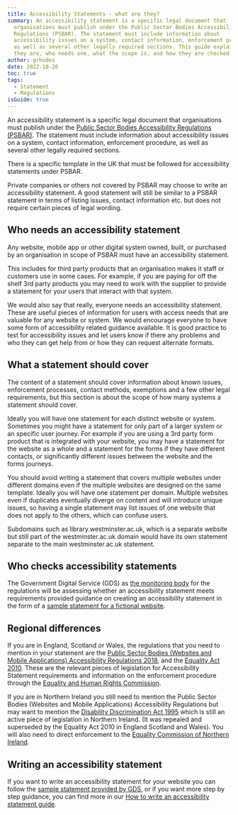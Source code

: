 ```yaml
---
title: Accessibility Statements - what are they?
summary: An accessibility statement is a specific legal document that
  organisations must publish under the Public Sector Bodies Accessibility
  Regulations (PSBAR). The statement must include information about
  accessibility issues on a system, contact information, enforcement procedure,
  as well as several other legally required sections. This guide explains what
  they are, who needs one, what the scope is, and how they are checked.
author: grhodes
date: 2022-10-26
toc: true
tags:
  - Statement
  - Regulations
isGuide: true
---
```

An accessibility statement is a specific legal document that organisations must publish under the [Public Sector Bodies Accessibility Regulations (PSBAR)](https://www.makethingsaccessible.com/guides/what-are-the-public-sector-bodies-accessibility-regulations/). The statement must include information about accessibility issues on a system, contact information, enforcement procedure, as well as several other legally required sections.

There is a specific template in the UK that must be followed for accessibility statements under PSBAR.

Private companies or others not covered by PSBAR may choose to write an accessibility statement. A good statement will still be similar to a PSBAR statement in terms of listing issues, contact information etc. but does not require certain pieces of legal wording.

## Who needs an accessibility statement

Any website, mobile app or other digital system owned, built, or purchased by an organisation in scope of PSBAR must have an accessibility statement.

This includes for third party products that an organisation makes it staff or customers use in some cases. For example, if you are paying for off the shelf 3rd party products you may need to work with the supplier to provide a statement for your users that interact with that system.

We would also say that really, everyone needs an accessibility statement. These are useful pieces of information for users with access needs that are valuable for any website or system. We would encourage everyone to have some form of accessibility related guidance available. It is good practice to test for accessibility issues and let users know if there any problems and who they can get help from or how they can request alternate formats.

## What a statement should cover

The content of a statement should cover information about known issues, enforcement processes, contact methods, exemptions and a few other legal requirements, but this section is about the scope of how many systems a statement should cover.

Ideally you will have one statement for each distinct website or system. Sometimes you might have a statement for only part of a larger system or an specific user journey. For example if you are using a 3rd party form product that is integrated with your website, you may have a statement for the website as a whole and a statement for the forms if they have different contacts, or significantly different issues between the website and the forms journeys.

You should avoid writing a statement that covers multiple websites under different domains even if the multiple websites are designed on the same template. Ideally you will have one statement per domain. Multiple websites even if duplicates eventually diverge on content and will introduce unique issues, so having a single statement may list issues of one website that does not apply to the others, which can confuse users.

<div class="callout__info"><span class="callout__icon"></span><span class="callout__text">Subdomains such as library.westminster.ac.uk, which is a separate website but still part of the westminster.ac.uk domain would have its own statement separate to the main westminster.ac.uk statement.</span></div>

## Who checks accessibility statements

The Government Digital Service (GDS) as [the monitoring body](https://www.makethingsaccessible.com/guides/psbar-monitoring-and-enforcement-process/) for the regulations will be assessing whether an accessibility statement meets requirements provided guidance on creating an accessibility statement in the form of a [sample statement for a fictional website](https://www.gov.uk/government/publications/sample-accessibility-statement/sample-accessibility-statement-for-a-fictional-public-sector-website).

## Regional differences

If you are in England, Scotland or Wales, the regulations that you need to mention in your statement are the [Public Sector Bodies (Websites and Mobile Applications) Accessibility Regulations 2018](http://www.legislation.gov.uk/uksi/2018/952/contents/made), and the [Equality Act 2010](http://www.legislation.gov.uk/ukpga/2010/15/contents). These are the relevant pieces of legislation for Accessibility Statement requirements and information on the enforcement procedure through the [Equality and Human Rights Commission](https://www.equalityhumanrights.com/en).

If you are in Northern Ireland you still need to mention the Public Sector Bodies (Websites and Mobile Applications) Accessibility Regulations but may want to mention the [Disability Discrimination Act 1995](http://www.legislation.gov.uk/ukpga/1995/50/contents) which is still an active piece of legislation in Northern Ireland. (It was repealed and superseded by the Equality Act 2010 in England Scotland and Wales). You will also need to direct enforcement to the [Equality Commission of Northern Ireland](https://www.equalityni.org/Home).

## Writing an accessibility statement

If you want to write an accessibility statement for your website you can follow the [sample statement provided by GDS](https://www.gov.uk/government/publications/sample-accessibility-statement/sample-accessibility-statement-for-a-fictional-public-sector-website), or if you want more step by step guidance, you can find more in our [How to write an accessibility statement guide](https://www.makethingsaccessible.com/guides/how-to-write-an-accessibility-statement/).